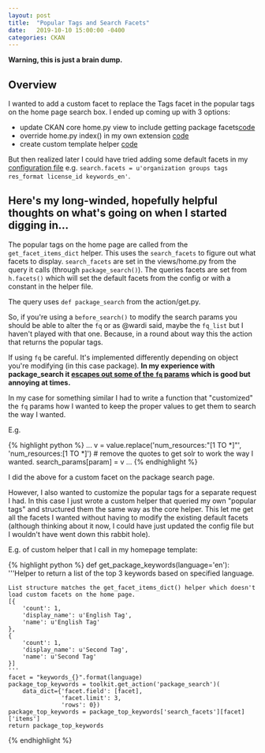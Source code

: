 ```yaml
---
layout: post
title:  "Popular Tags and Search Facets"
date:   2019-10-10 15:00:00 -0400
categories: CKAN
---
```


**Warning, this is just a brain dump.** 

## Overview

I wanted to add a custom facet to replace the Tags facet in the popular tags on the home page search box.  I ended up coming up with 3 options:

* update CKAN core home.py view to include getting package facets[code](https://github.com/ckan/ckan/blob/02915e0aea933d12d974cc1aa14a4e89640e4b3c/ckan/views/home.py#L29)
* override home.py index() in my own extension [code](https://github.com/ckan/ckan/blob/c30dc8286e45ea9dab93fb7d7d452acf2ed4edac/ckanext/example_flask_iblueprint/plugin.py#L14)
* create custom template helper [code](https://docs.ckan.org/en/2.8/theming/templates.html#custom-template-helper-functions)

But then realized later I could have tried adding some default facets in my [configuration file](https://github.com/ckan/ckan/blob/99bd644eca3d0700c6be2b587917f11526aade2f/ckan/lib/helpers.py#L2597) e.g. `search.facets = u'organization groups tags res_format license_id keywords_en'`.

## Here's my long-winded, hopefully helpful thoughts on what's going on when I started digging in...

The popular tags on the home page are called from the `get_facet_items_dict` helper. This uses the `search_facets` to figure out what facets to display. `search_facets` are set in the views/home.py from the query it calls (through `package_search()`). The queries facets are set from `h.facets()` which will set the default facets from the config or with a constant in the helper file.

The query uses `def package_search` from the action/get.py. 

So, if you're using a `before_search()` to modify the search params you should be able to alter the `fq` or as @wardi said, maybe the `fq_list` but I haven't played with that one. Because, in a round about way this the action that returns the popular tags.

If using `fq` be careful. It's implemented differently depending on object you're modifying (in this case package). **In my experience with package_search it [escapes out some of the `fq` params](https://github.com/ckan/ckan/blob/f717999a1a4e63ecc192cb4dfe5a7506b7c8cff0/ckan/views/dataset.py#L220) which is good but annoying at times.**

In my case for something similar I had to write a function that "customized" the `fq` params how I wanted to keep the proper values to get them to search the way I wanted.  

E.g.

{% highlight python %}
...
v = value.replace('num_resources:"[1 TO *]"', 'num_resources:[1 TO *]') # remove the quotes to get solr to work the way I wanted.
search_params[param] = v
...
{% endhighlight %}

I did the above for a custom facet on the package search page.

However, I also wanted to customize the popular tags for a separate request I had.  In this case I just wrote a custom helper that queried my own "popular tags" and structured them the same way as the core helper.  This let me get all the facets I wanted without having to modify the existing default facets (although thinking about it now, I could have just updated the config file but I wouldn't have went down this rabbit hole).

E.g. of custom helper that I call in my homepage template:

{% highlight python %}
def get_package_keywords(language='en'):
    '''Helper to return a list of the top 3 keywords based on specified
    language.

    List structure matches the get_facet_items_dict() helper which doesn't
    load custom facets on the home page.
    [{
        'count': 1,
        'display_name': u'English Tag',
        'name': u'English Tag'
    },
    {
        'count': 1,
        'display_name': u'Second Tag',
        'name': u'Second Tag'
    }]
    '''
    facet = "keywords_{}".format(language)
    package_top_keywords = toolkit.get_action('package_search')(
        data_dict={'facet.field': [facet],
                   'facet.limit': 3,
                   'rows': 0})
    package_top_keywords = package_top_keywords['search_facets'][facet]['items']
    return package_top_keywords
{% endhighlight %}
